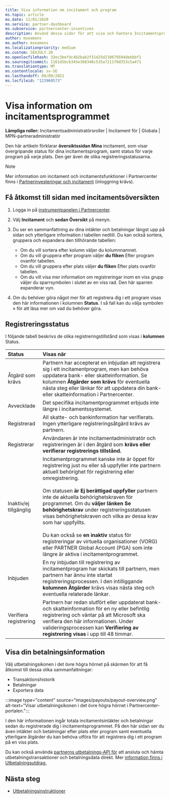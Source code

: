 ```yaml
---
title: Visa information om incitament och program
ms.topic: article
ms.date: 11/01/2020
ms.service: partner-dashboard
ms.subservice: partnercenter-incentives
description: Använd dessa sidor för att visa och hantera Incitamentsprogram status
author: mseamons
ms.author: mseamons
ms.localizationpriority: medium
ms.custom: SEOJULY.20
ms.openlocfilehash: 33ec3befdc4b2bab2f31d25d210679594debbbf1
ms.sourcegitcommit: 1161d5bcb345e368348c535a7211f0d353c5a471
ms.translationtype: MT
ms.contentlocale: sv-SE
ms.lasthandoff: 09/09/2021
ms.locfileid: "123960573"
---
```

# <a name="view-your-incentives-program-details"></a>Visa information om incitamentsprogrammet

**Lämpliga roller:** Incitamentsadministratörsroller | Incitament för | Globala | MPN-partneradministratör

Den här artikeln förklarar **översiktssidan Mina** incitament, som visar övergripande status för dina incitamentsprogram, samt status för varje program på varje plats. Den ger även de olika registreringsstatusarna.

>[!NOTE]
>Mer information om incitament och incitamentsfunktioner i Partnercenter finns i [Partnerinvesteringar och incitament](https://partner.microsoft.com/membership/partner-incentives) (inloggning krävs).

## <a name="access-the-incentives-overview-page"></a>Få åtkomst till sidan med incitamentsöversikten

1. Logga in på [instrumentpanelen i Partnercenter](https://partner.microsoft.com/dashboard).
1. Välj **Incitament** och **sedan Översikt** på menyn.
1. Du ser en sammanfattning av dina intäkter och betalningar längst upp på sidan och ytterligare information i tabellen nedtill. Du kan också sortera, gruppera och expandera den tillhörande tabellen:

   - Om du vill sortera efter kolumn väljer du kolumnnamnet.
   - Om du vill gruppera efter program väljer **du fliken** Efter program ovanför tabellen.
   - Om du vill gruppera efter plats väljer **du fliken** Efter plats ovanför tabellen.
   - Om du vill visa mer information om registreringar inom en viss grupp väljer du sparrsymbolen i slutet av en viss rad. Den här sparren expanderar vyn.
1. Om du behöver göra något mer för att registrera dig i ett program visas den här informationen i kolumnen **Status**. I så fall kan du välja symbolen » för att läsa mer om vad du behöver göra.

## <a name="enrollment-status"></a>Registreringsstatus

I följande tabell beskrivs de olika registreringstillstånd som visas i **kolumnen** Status.

| **Status**         | **Visas när** |
|:------------------------------------|:------------------|
| Åtgärd som krävs  | Partnern har accepterat en inbjudan att registrera sig i ett incitamentprogram, men kan behöva uppdatera bank- eller skatteinformation. Se kolumnen **Åtgärder som krävs** för eventuella nästa steg eller länkar för att uppdatera din bank- eller skatteinformation i Partnercenter. |
| Avvecklade  | Det specifika incitamentprogrammet erbjuds inte längre i incitamentssystemet. |
| Registrerad  | All skatte- och bankinformation har verifierats. Ingen ytterligare registreringsåtgärd krävs av partnern. |
| Registrerar  | Användaren är inte incitamentadministratör och registreringen är i den åtgärd som **krävs eller** **verifierar registrerings tillstånd.**|
| Inaktiv/ej tillgänglig | Incitamentprogrammet kanske inte är öppet för registrering just nu eller så uppfyller inte partnern aktuell behörighet för registrering eller omregistrering. <br><br> Om statusen **är Ej berättigad uppfyller** partnern inte de aktuella behörighetskraven för programmet. Om du **väljer länken Se behörighetskrav** under registreringsstatusen visas behörighetskraven och vilka av dessa krav som har uppfyllts. <br><br> Du kan också se **en inaktiv** status för registreringar av virtuella organisationer (VORG) eller PARTNER Global Account (PGA) som inte längre är aktiva i incitamentprogrammet.  |
| Inbjuden  | En ny inbjudan till registrering av incitamentprogram har skickats till partnern, men partnern har ännu inte startat registreringsprocessen. I den intilliggande **kolumnen Åtgärder** krävs visas nästa steg och eventuella relaterade länkar.  |
| Verifiera registrering  | Partnern har redan slutfört eller uppdaterat bank- och skatteinformation för en ny eller befintlig registrering och väntar på att Microsoft ska verifiera den här informationen. Under valideringsprocessen kan **Verifiering av registrering visas** i upp till 48 timmar.  |

## <a name="see-your-payment-information"></a>Visa din betalningsinformation

Välj utbetalningsikonen i det övre högra hörnet på skärmen för att få åtkomst till dessa olika sammanfattningar:

- Transaktionshistorik
- Betalningar
- Exportera data

:::image type="content" source="images/payouts/payout-overview.png" alt-text="Visar utbetalningsikonen i det övre högra hörnet i Partnercenter-portalen.":::

I den här informationen ingår totala incitamentsintäkter och betalningar sedan du registrerade dig i incitamentsprogrammet. På den här sidan ser du även intäkter och betalningar efter plats eller program samt eventuella ytterligare åtgärder du kan behöva utföra för att registrera dig i ett program på en viss plats. 

Du kan också använda [partnerns utbetalnings-API för](https://apidocs.microsoft.com/services/partnerpayouts) att ansluta och hämta utbetalningstransaktioner och betalningsdata direkt. Mer [information finns i Utbetalningsutdrag.](payout-statement.md)

## <a name="next-steps"></a>Nästa steg

- [Utbetalningsinstruktioner](payout-statement.md)
